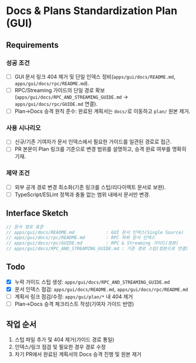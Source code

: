 # Docs & Plans Standardization Plan (GUI)

## Requirements

### 성공 조건

- [ ] GUI 문서 링크 404 제거 및 단일 인덱스 정비(`apps/gui/docs/README.md`, `apps/gui/docs/rpc/README.md`).
- [ ] RPC/Streaming 가이드의 단일 경로 확보(`apps/gui/docs/RPC_AND_STREAMING_GUIDE.md` → `apps/gui/docs/rpc/GUIDE.md` 연결).
- [ ] Plan→Docs 승격 원칙 준수: 완료된 계획서는 `docs/`로 이동하고 `plan/` 원본 제거.

### 사용 시나리오

- [ ] 신규/기존 기여자가 문서 인덱스에서 필요한 가이드를 일관된 경로로 접근.
- [ ] PR 본문이 Plan 링크를 기준으로 변경 범위를 설명하고, 승격 완료 여부를 명확히 기재.

### 제약 조건

- [ ] 외부 공개 경로 변경 최소화(기존 링크를 스텁/리다이렉트 문서로 보완).
- [ ] TypeScript/ESLint 정책과 충돌 없는 범위 내에서 문서만 변경.

## Interface Sketch

```ts
// 문서 경로 표준
// apps/gui/docs/README.md            : GUI 문서 인덱스(Single Source)
// apps/gui/docs/rpc/README.md        : RPC 하위 문서 인덱스
// apps/gui/docs/rpc/GUIDE.md         : RPC & Streaming 가이드(정본)
// apps/gui/docs/RPC_AND_STREAMING_GUIDE.md : 기존 경로 스텁(정본으로 연결)
```

## Todo

- [x] 누락 가이드 스텁 생성: `apps/gui/docs/RPC_AND_STREAMING_GUIDE.md`
- [x] 문서 인덱스 점검: `apps/gui/docs/README.md`, `apps/gui/docs/rpc/README.md`
- [ ] 계획서 링크 점검/수정: `apps/gui/plan/*` 내 404 제거
- [ ] Plan→Docs 승격 체크리스트 작성(기여자 가이드 반영)

## 작업 순서

1. 스텁 파일 추가 및 404 제거(가이드 경로 통일)
2. 인덱스/링크 점검 및 필요한 경우 경로 수정
3. 차기 PR에서 완료된 계획서의 Docs 승격 진행 및 원본 제거
